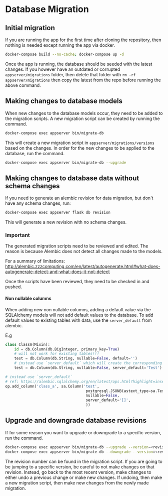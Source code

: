 # Database Migration

## Initial migration

If you are running the app for the first time after cloning the repository, then nothing is needed except running the app via docker.

```bash
docker-compose build --no-cache; docker-compose up -d
```

Once the app is running, the database should be seeded with the latest changes. If you however have an outdated or corrupted `appserver/migrations` folder, then delete that folder with `rm -rf appserver/migrations` then copy the latest from the repo before running the above command.

## Making changes to database models

When new changes to the database models occur, they need to be added to the migration scripts. A new migration script can be created by running the command.

```bash
docker-compose exec appserver bin/migrate-db
```

This will create a new migration script in `appserver/migrations/versions` based on the changes. In order for the new changes to be applied to the database, run the command.

```bash
docker-compose exec appserver bin/migrate-db --upgrade
```

## Making changes to database data without schema changes

If you need to generate an alembic revision for data migration, but don't have any schema changes, run:

```bash
docker-compose exec appserver flask db revision
```

This will generate a new revision with no schema changes.

### Important

The generated migration scripts need to be reviewed and edited. The reason is because Alembic does not detect all changes made to the models.

For a summary of limitations: http://alembic.zzzcomputing.com/en/latest/autogenerate.html#what-does-autogenerate-detect-and-what-does-it-not-detect

Once the scripts have been reviewed, they need to be checked in and pushed.

#### Non nullable columns

When adding new non nullable columns, adding a default value via the SQLAlchemy models will not add default values to the database. To add default values to existing tables with data, use the `server_default` from alembic.

E.g

```python
class ClassA(Mixin):
    id = db.Column(db.BigInteger, primary_key=True)
    # will not work for existing tables!!!
    test = db.Column(db.String, nullable=False, default='')
    # instead use `server_default` which will create the corresponding attribute in the migration file
    test = db.Column(db.String, nullable=False, server_default='Test')

# instead use `server_default`
# ref: https://alembic.sqlalchemy.org/en/latest/ops.html?highlight=insert#alembic.operations.Operations.add_column
op.add_column('class_a', sa.Column('test',
                                    postgresql.JSONB(astext_type=sa.Text()),
                                    nullable=False,
                                    server_default='[]',
                                    ))
```

## Upgrade and downgrade database revisions

If for some reason you want to upgrade or downgrade to a specific version, run the command.

```bash
docker-compose exec appserver bin/migrate-db --upgrade --version=<revision_number>
docker-compose exec appserver bin/migrate-db --downgrade --version=<revision_number>
```

The revision number can be found in the migration script. If you are going to be jumping to a specific version, be careful to not make changes on that revision. Instead, go back to the most recent version, make changes to either undo a previous change or make new changes. If undoing, then make a new migration script, then make new changes from the newly made migration.
